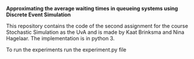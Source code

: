 **Approximating the average waiting times in queueing systems using Discrete Event Simulation**

This repository contains the code of the second assignment for the course Stochastic Simulation as the UvA and is made by
Kaat Brinksma and Nina Hagelaar. The implementation is in python 3.

To run the experiments run the experiment.py file

